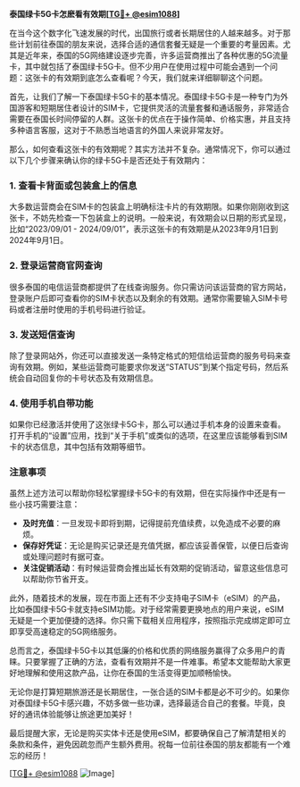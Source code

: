 **泰国绿卡5G卡怎麽看有效期[[TG💪+ @esim1088](https://t.me/s/esim1088)]**

在当今这个数字化飞速发展的时代，出国旅行或者长期居住的人越来越多。对于那些计划前往泰国的朋友来说，选择合适的通信套餐无疑是一个重要的考量因素。尤其是近年来，泰国的5G网络建设逐步完善，许多运营商推出了各种优惠的5G流量卡，其中就包括了泰国绿卡5G卡。但不少用户在使用过程中可能会遇到一个问题：这张卡的有效期到底怎么查看呢？今天，我们就来详细聊聊这个问题。

首先，让我们了解一下泰国绿卡5G卡的基本情况。泰国绿卡5G卡是一种专门为外国游客和短期居住者设计的SIM卡，它提供灵活的流量套餐和通话服务，非常适合需要在泰国长时间停留的人群。这张卡的优点在于操作简单、价格实惠，并且支持多种语言客服，这对于不熟悉当地语言的外国人来说非常友好。

那么，如何查看这张卡的有效期呢？其实方法并不复杂。通常情况下，你可以通过以下几个步骤来确认你的绿卡5G卡是否还处于有效期内：

### 1. 查看卡背面或包装盒上的信息

大多数运营商会在SIM卡的包装盒上明确标注卡片的有效期限。如果你刚刚收到这张卡，不妨先检查一下包装盒上的说明。一般来说，有效期会以日期的形式呈现，比如“2023/09/01 - 2024/09/01”，表示这张卡的有效期是从2023年9月1日到2024年9月1日。

### 2. 登录运营商官网查询

很多泰国的电信运营商都提供了在线查询服务。你只需访问该运营商的官方网站，登录账户后即可查看你的SIM卡状态以及剩余的有效期。通常你需要输入SIM卡号码或者注册时使用的手机号码进行验证。

### 3. 发送短信查询

除了登录网站外，你还可以直接发送一条特定格式的短信给运营商的服务号码来查询有效期。例如，某些运营商可能要求你发送“STATUS”到某个指定号码，然后系统会自动回复你的卡号状态及有效期信息。

### 4. 使用手机自带功能

如果你已经激活并使用了这张绿卡5G卡，那么可以通过手机本身的设置来查看。打开手机的“设置”应用，找到“关于手机”或类似的选项，在这里应该能够看到SIM卡的状态信息，其中包括有效期等细节。

### 注意事项

虽然上述方法可以帮助你轻松掌握绿卡5G卡的有效期，但在实际操作中还是有一些小技巧需要注意：

- **及时充值**：一旦发现卡即将到期，记得提前充值续费，以免造成不必要的麻烦。
- **保存好凭证**：无论是购买记录还是充值凭据，都应该妥善保管，以便日后查询或处理问题时有据可查。
- **关注促销活动**：有时候运营商会推出延长有效期的促销活动，留意这些信息可以帮助你节省开支。

此外，随着技术的发展，现在市面上还有不少支持电子SIM卡（eSIM）的产品，比如泰国绿卡5G卡就支持eSIM功能。对于经常需要更换地点的用户来说，eSIM无疑是一个更加便捷的选择。你只需下载相关应用程序，按照指示完成绑定即可立即享受高速稳定的5G网络服务。

总而言之，泰国绿卡5G卡以其低廉的价格和优质的网络服务赢得了众多用户的青睐。只要掌握了正确的方法，查看有效期并不是一件难事。希望本文能帮助大家更好地理解和使用这款产品，让你在泰国的生活变得更加顺畅愉快。

无论你是打算短期旅游还是长期居住，一张合适的SIM卡都是必不可少的。如果你对泰国绿卡5G卡感兴趣，不妨多做一些功课，选择最适合自己的套餐。毕竟，良好的通讯体验能够让旅途更加美好！

最后提醒大家，无论是购买实体卡还是使用eSIM，都要确保自己了解清楚相关的条款和条件，避免因疏忽而产生额外费用。祝每一位前往泰国的朋友都能有一个难忘的经历！

[[TG💪+ @esim1088](https://t.me/s/esim1088) ![Image](https://i.postimg.cc/4NQfJmqS/Snipaste-2025-05-13-00-14-12.png)]